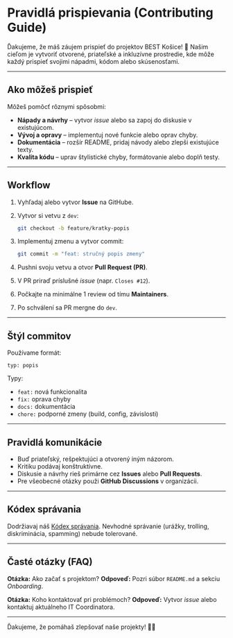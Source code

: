 # Pravidlá prispievania (Contributing Guide)

Ďakujeme, že máš záujem prispieť do projektov BEST Košice! 🚀
Našim cieľom je vytvoriť otvorené, priateľské a inkluzívne prostredie, kde môže každý prispieť svojimi nápadmi, kódom alebo skúsenosťami.

---

## Ako môžeš prispieť

Môžeš pomôcť rôznymi spôsobmi:

* **Nápady a návrhy** – vytvor *issue* alebo sa zapoj do diskusie v existujúcom.
* **Vývoj a opravy** – implementuj nové funkcie alebo oprav chyby.
* **Dokumentácia** – rozšír README, pridaj návody alebo zlepši existujúce texty.
* **Kvalita kódu** – uprav štylistické chyby, formátovanie alebo doplň testy.

---

## Workflow

1. Vyhľadaj alebo vytvor **Issue** na GitHube.
2. Vytvor si vetvu z `dev`:

   ```bash
   git checkout -b feature/kratky-popis
   ```
3. Implementuj zmenu a vytvor commit:

   ```bash
   git commit -m "feat: stručný popis zmeny"
   ```
4. Pushni svoju vetvu a otvor **Pull Request (PR)**.
5. V PR priraď príslušné *issue* (napr. `Closes #12`).
6. Počkajte na minimálne 1 review od tímu **Maintainers**.
7. Po schválení sa PR mergne do `dev`.

---

## Štýl commitov

Používame formát:

```
typ: popis
```

Typy:

* `feat:` nová funkcionalita
* `fix:` oprava chyby
* `docs:` dokumentácia
* `chore:` podporné zmeny (build, config, závislosti)

---

## Pravidlá komunikácie

* Buď priateľský, rešpektujúci a otvorený iným názorom.
* Kritiku podávaj konštruktívne.
* Diskusie a návrhy rieš primárne cez **Issues** alebo **Pull Requests**.
* Pre všeobecné otázky použi **GitHub Discussions** v organizácii.

---

## Kódex správania

Dodržiavaj náš [Kódex správania](./CODE_OF_CONDUCT.md).
Nevhodné správanie (urážky, trolling, diskriminácia, spamming) nebude tolerované.

---

## Časté otázky (FAQ)

**Otázka:** Ako začať s projektom?
**Odpoveď:** Pozri súbor `README.md` a sekciu *Onboarding*.

**Otázka:** Koho kontaktovať pri problémoch?
**Odpoveď:** Vytvor *issue* alebo kontaktuj aktuálneho IT Coordinatora.

---

Ďakujeme, že pomáhaš zlepšovať naše projekty! 💙💛